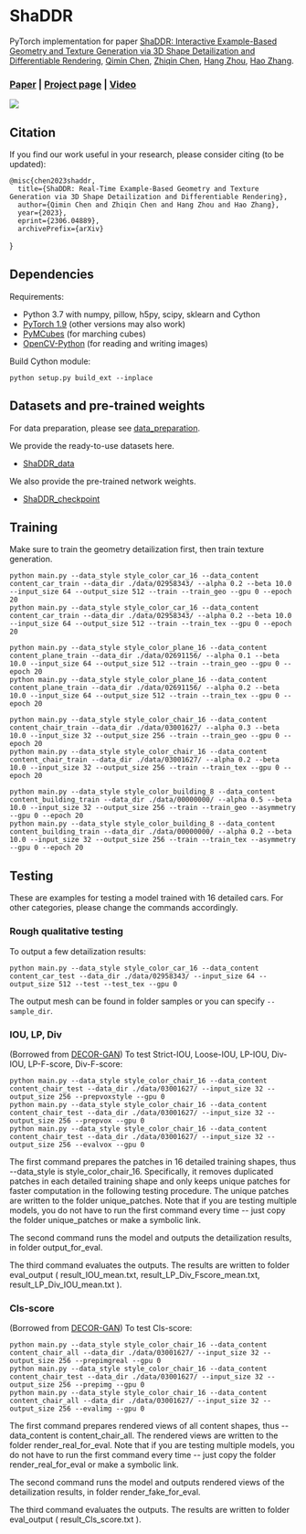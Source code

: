 # ShaDDR
PyTorch implementation for paper [ShaDDR: Interactive Example-Based Geometry and Texture Generation via 3D Shape Detailization and Differentiable Rendering](https://arxiv.org/abs/2306.04889), [Qimin Chen](https://qiminchen.github.io/), [Zhiqin Chen](https://czq142857.github.io/), [Hang Zhou](http://home.ustc.edu.cn/~zh2991/), [Hao Zhang](http://www.cs.sfu.ca/~haoz/).

### [Paper](https://arxiv.org/abs/2306.04889)  |  [Project page](https://qiminchen.github.io/shaddr/)  |   [Video]()

<img src='teaser.svg' />

## Citation
If you find our work useful in your research, please consider citing (to be updated):

	@misc{chen2023shaddr,
      title={ShaDDR: Real-Time Example-Based Geometry and Texture Generation via 3D Shape Detailization and Differentiable Rendering}, 
      author={Qimin Chen and Zhiqin Chen and Hang Zhou and Hao Zhang},
      year={2023},
      eprint={2306.04889},
      archivePrefix={arXiv}
}

## Dependencies
Requirements:
- Python 3.7 with numpy, pillow, h5py, scipy, sklearn and Cython
- [PyTorch 1.9](https://pytorch.org/get-started/locally/) (other versions may also work)
- [PyMCubes](https://github.com/pmneila/PyMCubes) (for marching cubes)
- [OpenCV-Python](https://opencv-python-tutroals.readthedocs.io/en/latest/) (for reading and writing images)

Build Cython module:
```
python setup.py build_ext --inplace
```

## Datasets and pre-trained weights
For data preparation, please see [data_preparation](https://github.com/qiminchen/ShaDDR/tree/main/data_preparation).

We provide the ready-to-use datasets here.

- [ShaDDR_data](https://drive.google.com/drive/folders/1IKm4mo08p-nex54esbEmaJiKbb-jjq_7?usp=sharing)

We also provide the pre-trained network weights.

- [ShaDDR_checkpoint](https://drive.google.com/drive/folders/1-6MZhvPL_OgAFnWwnGb9lWC7_xoQu6Aa?usp=sharing)

## Training
Make sure to train the geometry detailization first, then train texture generation.
```
python main.py --data_style style_color_car_16 --data_content content_car_train --data_dir ./data/02958343/ --alpha 0.2 --beta 10.0 --input_size 64 --output_size 512 --train --train_geo --gpu 0 --epoch 20
python main.py --data_style style_color_car_16 --data_content content_car_train --data_dir ./data/02958343/ --alpha 0.2 --beta 10.0 --input_size 64 --output_size 512 --train --train_tex --gpu 0 --epoch 20

python main.py --data_style style_color_plane_16 --data_content content_plane_train --data_dir ./data/02691156/ --alpha 0.1 --beta 10.0 --input_size 64 --output_size 512 --train --train_geo --gpu 0 --epoch 20
python main.py --data_style style_color_plane_16 --data_content content_plane_train --data_dir ./data/02691156/ --alpha 0.2 --beta 10.0 --input_size 64 --output_size 512 --train --train_tex --gpu 0 --epoch 20

python main.py --data_style style_color_chair_16 --data_content content_chair_train --data_dir ./data/03001627/ --alpha 0.3 --beta 10.0 --input_size 32 --output_size 256 --train --train_geo --gpu 0 --epoch 20
python main.py --data_style style_color_chair_16 --data_content content_chair_train --data_dir ./data/03001627/ --alpha 0.2 --beta 10.0 --input_size 32 --output_size 256 --train --train_tex --gpu 0 --epoch 20

python main.py --data_style style_color_building_8 --data_content content_building_train --data_dir ./data/00000000/ --alpha 0.5 --beta 10.0 --input_size 32 --output_size 256 --train --train_geo --asymmetry --gpu 0 --epoch 20
python main.py --data_style style_color_building_8 --data_content content_building_train --data_dir ./data/00000000/ --alpha 0.2 --beta 10.0 --input_size 32 --output_size 256 --train --train_tex --asymmetry --gpu 0 --epoch 20
```

## Testing
These are examples for testing a model trained with 16 detailed cars. For other categories, please change the commands accordingly.

### Rough qualitative testing
To output a few detailization results:
```
python main.py --data_style style_color_car_16 --data_content content_car_test --data_dir ./data/02958343/ --input_size 64 --output_size 512 --test --test_tex --gpu 0
```
The output mesh can be found in folder samples or you can specify `--sample_dir`.

### IOU, LP, Div
(Borrowed from [DECOR-GAN](https://github.com/czq142857/DECOR-GAN#iou-lp-div)) To test Strict-IOU, Loose-IOU, LP-IOU, Div-IOU, LP-F-score, Div-F-score:
```
python main.py --data_style style_color_chair_16 --data_content content_chair_test --data_dir ./data/03001627/ --input_size 32 --output_size 256 --prepvoxstyle --gpu 0
python main.py --data_style style_color_chair_16 --data_content content_chair_test --data_dir ./data/03001627/ --input_size 32 --output_size 256 --prepvox --gpu 0
python main.py --data_style style_color_chair_16 --data_content content_chair_test --data_dir ./data/03001627/ --input_size 32 --output_size 256 --evalvox --gpu 0
```
The first command prepares the patches in 16 detailed training shapes, thus --data_style is style_color_chair_16. Specifically, it removes duplicated patches in each detailed training shape and only keeps unique patches for faster computation in the following testing procedure. The unique patches are written to the folder unique_patches. Note that if you are testing multiple models, you do not have to run the first command every time -- just copy the folder unique_patches or make a symbolic link.

The second command runs the model and outputs the detailization results, in folder output_for_eval.

The third command evaluates the outputs. The results are written to folder eval_output ( result_IOU_mean.txt, result_LP_Div_Fscore_mean.txt, result_LP_Div_IOU_mean.txt ).

### Cls-score
(Borrowed from [DECOR-GAN](https://github.com/czq142857/DECOR-GAN#cls-score)) To test Cls-score:
```
python main.py --data_style style_color_chair_16 --data_content content_chair_all --data_dir ./data/03001627/ --input_size 32 --output_size 256 --prepimgreal --gpu 0
python main.py --data_style style_color_chair_16 --data_content content_chair_test --data_dir ./data/03001627/ --input_size 32 --output_size 256 --prepimg --gpu 0
python main.py --data_style style_color_chair_16 --data_content content_chair_all --data_dir ./data/03001627/ --input_size 32 --output_size 256 --evalimg --gpu 0
```
The first command prepares rendered views of all content shapes, thus --data_content is content_chair_all. The rendered views are written to the folder render_real_for_eval. Note that if you are testing multiple models, you do not have to run the first command every time -- just copy the folder render_real_for_eval or make a symbolic link.

The second command runs the model and outputs rendered views of the detailization results, in folder render_fake_for_eval.

The third command evaluates the outputs. The results are written to folder eval_output ( result_Cls_score.txt ).
